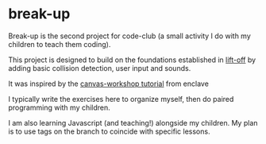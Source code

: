 # break-up

Break-up is the second project for code-club (a small activity I do with my children to teach them coding).

This project is designed to build on the foundations established in [lift-off](https://github.com/sonnyg/lift-off)
by adding basic collision detection, user input and sounds.

It was inspired by the [canvas-workshop tutorial](https://github.com/end3r/Gamedev-Canvas-workshop) from enclave

I typically write the exercises here to organize myself, then do paired programming with my children.

I am also learning Javascript (and teaching!) alongside my children. My plan is to use tags on the branch to coincide with specific lessons.

